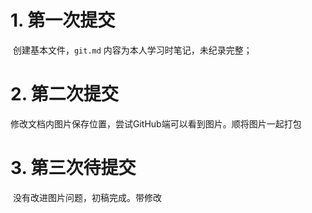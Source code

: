 # 1. 第一次提交

​	创建基本文件，`git.md` 内容为本人学习时笔记，未纪录完整；

# 2. 第二次提交

​	修改文档内图片保存位置，尝试GitHub端可以看到图片。顺将图片一起打包

# 3. 第三次待提交

​	没有改进图片问题，初稿完成。带修改